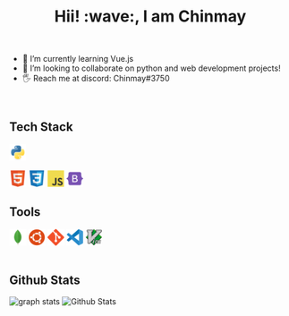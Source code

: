 <div align="center"><h1>Hii! :wave:, I am Chinmay</h1></div>

<br>

-   🌱 I’m currently learning Vue.js
-   💞️ I’m looking to collaborate on python and web development projects!
-   🖐 Reach me at discord: Chinmay#3750

<br>

<div>

<h2>Tech Stack</h2>

<code><img height="30" src="https://raw.githubusercontent.com/devicons/devicon/master/icons/python/python-original.svg"></code>
<!-- <code><img height="30" src="https://raw.githubusercontent.com/devicons/devicon/master/icons/c/c-original.svg"></code> -->
<code><img height="30" src="https://raw.githubusercontent.com/devicons/devicon/master/icons/html5/html5-original.svg"></code>
<code><img height="30" src="https://raw.githubusercontent.com/devicons/devicon/master/icons/css3/css3-original.svg"></code>
<code><img height="30" src="https://raw.githubusercontent.com/devicons/devicon/master/icons/javascript/javascript-original.svg"></code>
<code><img height="30" src="https://raw.githubusercontent.com/devicons/devicon/master/icons/bootstrap/bootstrap-plain.svg"></code>

</div>

<div>
<h2>Tools</h2>
<code><img height="30" src="https://raw.githubusercontent.com/devicons/devicon/master/icons/mongodb/mongodb-original.svg"></code>
<code><img height="30" src="https://raw.githubusercontent.com/devicons/devicon/master/icons/ubuntu/ubuntu-plain.svg"></code>
<code><img height="30" src="https://raw.githubusercontent.com/devicons/devicon/master/icons/git/git-original.svg"></code>
<code><img height="30" src="https://raw.githubusercontent.com/devicons/devicon/master/icons/vscode/vscode-original.svg"></code>
<code><img height="30" src="https://raw.githubusercontent.com/devicons/devicon/master/icons/vim/vim-original.svg"></code>
</div>

<br>
<h2>Github Stats</h2>
<img src="https://github-readme-stats.vercel.app/api?username=singhalchinmay&show_icons=true&hide_border=true&theme=onedark" alt="graph stats">

<img src="https://github-readme-stats.vercel.app/api/top-langs/?username=SinghalChinmay&layout=compact&langs_count=8&theme=onedark" alt="Github Stats" width="500px">

<!---
SinghalChinmay/SinghalChinmay is a ✨ special ✨ repository because its `README.md` (this file) appears on your GitHub profile.
You can click the Preview link to take a look at your changes.
--->
